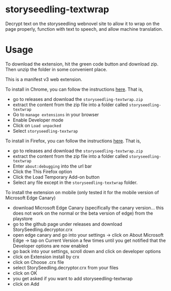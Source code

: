 # storyseedling-textwrap
Decrypt text on the storyseedling webnovel site to allow it to wrap on the page properly, function with text to speech, and allow machine translation.

# Usage
To download the extension, hit the green code button and download zip. Then unzip the folder in some convenient place.

This is a manifest v3 web extension.

To install in Chrome, you can follow the instructions [here](https://developer.chrome.com/docs/extensions/get-started/tutorial/hello-world#load-unpacked). That is,
- go to releases and download the `storyseedling-textwrap.zip`
- extract the content from the zip file into a folder called `storyseedling-textwrap`
- Go to `manage extensions` in your browser
- Enable Developer mode
- Click on `Load unpacked`
- Select `storyseedling-textwrap`

To install in Firefox, you can follow the instructions [here](https://developer.mozilla.org/en-US/docs/Mozilla/Add-ons/WebExtensions/Your_first_WebExtension#installing). That is,
- go to releases and download the `storyseedling-textwrap.zip`
- extract the content from the zip file into a folder called `storyseedling-textwrap`
- Enter `about:debugging` into the url bar
- Click the This Firefox option
- Click the Load Temporary Add-on button
- Select any file except in the `storyseedling-textwrap` folder.

To install the extension on mobile (only tested it for the mobile version of Microsoft Edge Canary)
- download Microsoft Edge Canary (specifically the canary version... this does not work on the normal or the beta version of edge) from the playstore
- go to the github page under releases and download StorySeedling.decryptor.crx
- open edge canary and go into your settings -> click on About Microsoft Edge -> tap on Current Version a few times until you get notified that the Developer options are now enabled
- go back into your settings, scroll down and click on developer options
- click on Extension install by crx
- click on Choose .crx file
- select StorySeedling.decryptor.crx from your files
- click on OK
- you get asked if you want to add storyseedling-textwrap
- click on Add
